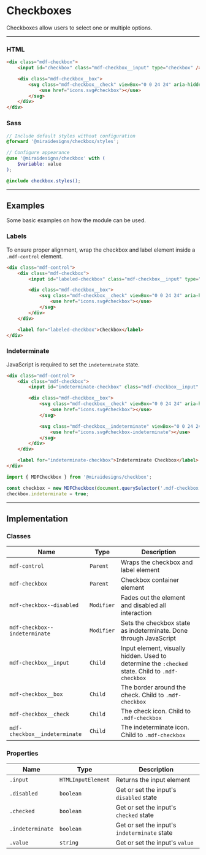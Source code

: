 # Checkboxes

Checkboxes allow users to select one or multiple options.

---

### HTML

```html
<div class="mdf-checkbox">
    <input id="checkbox" class="mdf-checkbox__input" type="checkbox" />

    <div class="mdf-checkbox__box">
        <svg class="mdf-checkbox__check" viewBox="0 0 24 24" aria-hidden="true">
            <use href="icons.svg#checkbox"></use>
        </svg>
    </div>
</div>
```

### Sass

```scss
// Include default styles without configuration
@forward '@miraidesigns/checkbox/styles';
```

```scss
// Configure appearance
@use '@miraidesigns/checkbox' with (
    $variable: value
);

@include checkbox.styles();
```

---

## Examples

Some basic examples on how the module can be used.

### Labels

To ensure proper alignment, wrap the checkbox and label element inside a `.mdf-control` element.

```html
<div class="mdf-control">
    <div class="mdf-checkbox">
        <input id="labeled-checkbox" class="mdf-checkbox__input" type="checkbox" />

        <div class="mdf-checkbox__box">
            <svg class="mdf-checkbox__check" viewBox="0 0 24 24" aria-hidden="true">
                <use href="icons.svg#checkbox"></use>
            </svg>
        </div>
    </div>

    <label for="labeled-checkbox">Checkbox</label>
</div>
```

### Indeterminate

JavaScript is required to set the `indeterminate` state.

```html
<div class="mdf-control">
    <div class="mdf-checkbox">
        <input id="indeterminate-checkbox" class="mdf-checkbox__input" type="checkbox" />

        <div class="mdf-checkbox__box">
            <svg class="mdf-checkbox__check" viewBox="0 0 24 24" aria-hidden="true">
                <use href="icons.svg#checkbox"></use>
            </svg>

            <svg class="mdf-checkbox__indeterminate" viewBox="0 0 24 24" aria-hidden="true">
                <use href="icons.svg#checkbox-indeterminate"></use>
            </svg>
        </div>
    </div>

    <label for="indeterminate-checkbox">Indeterminate Checkbox</label>
</div>
```

```ts
import { MDFCheckbox } from '@miraidesigns/checkbox';

const checkbox = new MDFCheckbox(document.querySelector('.mdf-checkbox'));
checkbox.indeterminate = true;
```

---

## Implementation

### Classes

| Name                          | Type       | Description                                                                                      |
| ----------------------------- | ---------- | ------------------------------------------------------------------------------------------------ |
| `mdf-control`                 | `Parent`   | Wraps the checkbox and label element                                                             |
| `mdf-checkbox`                | `Parent`   | Checkbox container element                                                                       |
| `mdf-checkbox--disabled`      | `Modifier` | Fades out the element and disabled all interaction                                               |
| `mdf-checkbox--indeterminate` | `Modifier` | Sets the checkbox state as indeterminate. Done through JavaScript                                |
| `mdf-checkbox__input`         | `Child`    | Input element, visually hidden. Used to determine the `:checked` state. Child to `.mdf-checkbox` |
| `mdf-checkbox__box`           | `Child`    | The border around the check. Child to `.mdf-checkbox`                                            |
| `mdf-checkbox__check`         | `Child`    | The check icon. Child to `.mdf-checkbox`                                                         |
| `mdf-checkbox__indeterminate` | `Child`    | The indeterminate icon. Child to `.mdf-checkbox`                                                 |

### Properties

| Name             | Type               | Description                                  |
| ---------------- | ------------------ | -------------------------------------------- |
| `.input`         | `HTMLInputElement` | Returns the input element                    |
| `.disabled`      | `boolean`          | Get or set the input's `disabled` state      |
| `.checked`       | `boolean`          | Get or set the input's `checked` state       |
| `.indeterminate` | `boolean`          | Get or set the input's `indeterminate` state |
| `.value`         | `string`           | Get or set the input's `value`               |